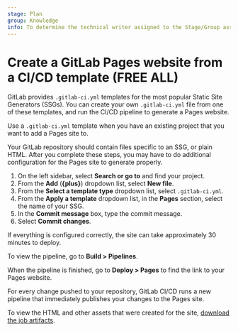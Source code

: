 ```yaml
---
stage: Plan
group: Knowledge
info: To determine the technical writer assigned to the Stage/Group associated with this page, see https://about.gitlab.com/handbook/product/ux/technical-writing/#assignments
---
```


# Create a GitLab Pages website from a CI/CD template **(FREE ALL)**

GitLab provides `.gitlab-ci.yml` templates for the most popular Static Site Generators (SSGs).
You can create your own `.gitlab-ci.yml` file from one of these templates, and run
the CI/CD pipeline to generate a Pages website.

Use a `.gitlab-ci.yml` template when you have an existing project that you want to add a Pages site to.

Your GitLab repository should contain files specific to an SSG, or plain HTML. After you complete
these steps, you may have to do additional configuration for the Pages site to generate properly.

1. On the left sidebar, select **Search or go to** and find your project.
1. From the **Add** (**{plus}**) dropdown list, select **New file**.
1. From the **Select a template type** dropdown list, select `.gitlab-ci.yml`.
1. From the **Apply a template** dropdown list, in the **Pages** section, select the name of your SSG.
1. In the **Commit message** box, type the commit message.
1. Select **Commit changes**.

If everything is configured correctly, the site can take approximately 30 minutes to deploy.

To view the pipeline, go to **Build > Pipelines**.

When the pipeline is finished, go to **Deploy > Pages** to find the link to
your Pages website.

For every change pushed to your repository, GitLab CI/CD runs a new pipeline
that immediately publishes your changes to the Pages site.

To view the HTML and other assets that were created for the site,
[download the job artifacts](../../../../ci/jobs/job_artifacts.md#download-job-artifacts).
